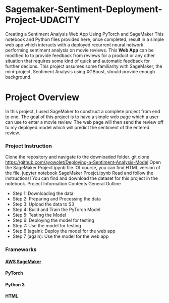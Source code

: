 # Sagemaker-Sentiment-Deployment-Project-UDACITY
 Creating a Sentiment Analysis Web App Using PyTorch and SageMaker
This notebook and Python files provided here, once completed, result in a simple web app which interacts with a deployed recurrent neural network performing sentiment analysis on movie reviews. This __Web App__ can be modified to to provide feedback from reviews for a product or any other situation that requires some kind of quick and automatic feedback for further decions. This project assumes some familiarity with SageMaker, the mini-project, Sentiment Analysis using XGBoost, should provide enough background.

# Project Overview
In this project, I used SageMaker to construct a complete project from end to end. The goal of this project is to have a simple web page which a user can use to enter a movie review. The web page will then send the review off to my deployed model which will predict the sentiment of the entered review.
### Project Instruction
Clone the repository and navigate to the downloaded folder.
	git clone https://github.com/ayowolet/Deploying-a-Sentiment-Analysis-Model
Open the SageMaker Project.ipynb file. Of course, you can find HTML version of the file.
	jupyter notebook SageMaker Proejct.ipynb
Read and follow the instructions! You can find and download the dataset for this project in the notebook.
Project Information
Contents
General Outline
- Step 1: Downloading the data
- Step 2: Preparing and Processing the data
- Step 3: Upload the data to S3
- Step 4: Build and Train the PyTorch Model
- Step 5: Testing the Model
- Step 6: Deploying the model for testing
- Step 7: Use the model for testing
- Step 6 (again): Deploy the model for the web app
- Step 7 (again): Use the model for the web app
### Frameworks
#### [AWS SageMaker](https://aws.amazon.com/sagemaker/)
#### PyTorch
#### Python 3
#### HTML 
